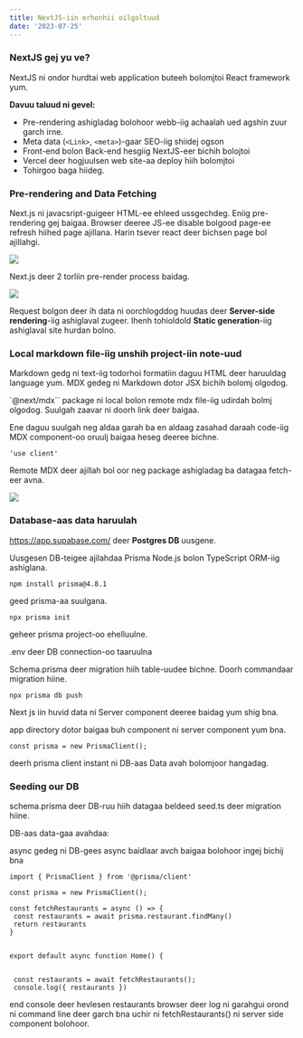 ```yaml
---
title: NextJS-iin erhonhii oilgoltuud
date: '2023-07-25'
---
```


### NextJS gej yu ve?

NextJS ni ondor hurdtai web application buteeh bolomjtoi React framework yum.

**Davuu taluud ni gevel:**
* Pre-rendering ashigladag bolohoor webb-iig achaalah ued agshin zuur garch irne.
* Meta data (`<Link>`, `<meta>`)-gaar SEO-iig shiidej ogson
* Front-end bolon Back-end hesgiig NextJS-eer bichih bolojtoi
* Vercel deer hogjuulsen web site-aa deploy hiih bolomjtoi
* Tohirgoo baga hiideg. 

### Pre-rendering and Data Fetching

Next.js ni javacsript-guigeer HTML-ee ehleed ussgechdeg. Eniig pre-rendering gej baigaa.
Browser deeree JS-ee disable bolgood page-ee refresh hiihed page ajillana. Harin tsever react deer bichsen page bol ajillahgi.

<img src="/nextjs/image1.jpg"/>

Next.js deer 2 torliin pre-render process baidag.


<img src="/nextjs/image2.jpg"/>

Request bolgon deer ih data ni oorchlogddog huudas deer **Server-side rendering**-iig ashiglaval zugeer. Ihenh tohioldold **Static generation**-iig ashiglaval site hurdan bolno.

### Local markdown file-iig unshih project-iin note-uud

Markdown gedg ni text-iig todorhoi formatiin daguu HTML deer haruuldag language yum.
MDX gedeg ni Markdown dotor JSX bichih bolomj olgodog.

`@next/mdx``  package ni local bolon remote mdx file-iig udirdah bolmj olgodog.
Suulgah zaavar ni doorh link deer baigaa.

Ene daguu suulgah neg aldaa garah ba en aldaag zasahad daraah code-iig MDX component-oo oruulj baigaa heseg deeree bichne.

`'use client'`

Remote MDX deer ajillah bol oor neg package ashigladag ba datagaa fetch-eer avna.

<img src="/nextjs/image3.jpg"/>

### Database-aas data haruulah

https://app.supabase.com/ deer **Postgres DB** uusgene.

Uusgesen DB-teigee ajilahdaa Prisma Node.js bolon TypeScript ORM-iig ashiglana.

`npm install prisma@4.8.1`

geed prisma-aa suulgana.

`npx prisma init`

geheer prisma  project-oo ehelluulne.

.env deer DB connection-oo taaruulna

Schema.prisma deer migration hiih table-uudee bichne. Doorh commandaar migration hiine.


`npx prisma db push`


Next js iin huvid data ni Server component deeree baidag yum shig bna.

app directory dotor baigaa buh component ni server component yum bna.

`const prisma = new PrismaClient();`

deerh prisma client instant ni DB-aas Data avah bolomjoor hangadag.


### Seeding our DB

schema.prisma deer DB-ruu hiih datagaa beldeed
seed.ts deer migration hiine.

DB-aas data-gaa avahdaa:

async gedeg ni DB-gees async baidlaar avch baigaa bolohoor ingej bichij bna

```
import { PrismaClient } from '@prisma/client'

const prisma = new PrismaClient();

const fetchRestaurants = async () => {
 const restaurants = await prisma.restaurant.findMany()
 return restaurants
}


export default async function Home() {


 const restaurants = await fetchRestaurants();
 console.log({ restaurants })

```
 
end console deer hevlesen restaurants browser deer log ni garahgui orond ni command line deer garch bna uchir ni fetchRestaurants() ni server side component bolohoor.


